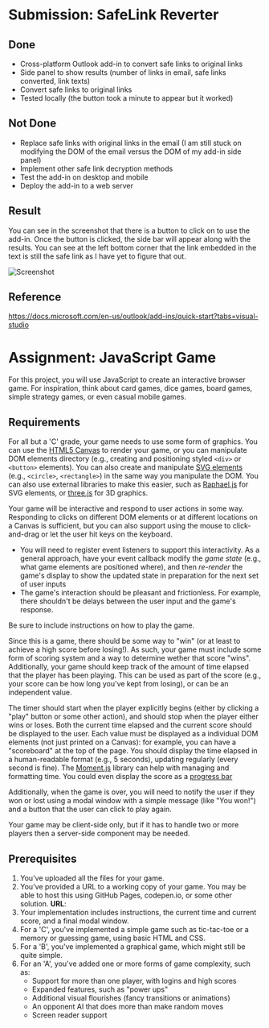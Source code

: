 Submission: SafeLink Reverter
===========================
Done
------------
- Cross-platform Outlook add-in to convert safe links to original links
- Side panel to show results (number of links in email, safe links converted, link texts)
- Convert safe links to original links
- Tested locally (the button took a minute to appear but it worked)

Not Done
------------
- Replace safe links with original links in the email (I am still stuck on modifying the DOM of the email versus the DOM of my add-in side panel)
- Implement other safe link decryption methods 
- Test the add-in on desktop and mobile
- Deploy the add-in to a web server

Result
------------
You can see in the screenshot that there is a button to click on to use the add-in. Once the button is clicked, the side bar will appear along with the results. You can see at the left bottom corner that the link embedded in the text is still the safe link as I have yet to figure that out.

![Screenshot](https://github.com/it483-spring-18/assignment-15-javascript-game-hana-do/blob/master/Screenshot.png)

Reference
------------
https://docs.microsoft.com/en-us/outlook/add-ins/quick-start?tabs=visual-studio









Assignment: JavaScript Game
===========================

For this project, you will use JavaScript to create an interactive browser game. For inspiration, think about card games, dice games, board games, simple strategy games, or even casual mobile games.

Requirements
------------

For all but a 'C' grade, your game needs to use some form of graphics. You can use the [HTML5 Canvas](https://developer.mozilla.org/en-US/docs/Web/API/Canvas_API) to render your game, or you can  manipulate DOM elements directory (e.g., creating and positioning styled `<div>` or `<button>` elements). You can also create and manipulate [SVG elements](https://developer.mozilla.org/en-US/docs/Web/SVG) (e.g., `<circle>`, `<rectangle>`) in the same way you manipulate the DOM. You can also use external libraries to make this easier, such as [Raphael.js](http://dmitrybaranovskiy.github.io/raphael/) for SVG elements, or [three.js](https://threejs.org/) for 3D graphics.

Your game will be interactive and respond to user actions in some way. Responding to clicks on different DOM elements or at different locations on a  Canvas is sufficient, but you can also support using the mouse to click-and-drag or let the user hit keys on the keyboard.

- You will need to register event listeners to support this interactivity. As a general approach, have your event callback modify the *game state* (e.g., what game elements are positioned where), and then *re-render* the game's display to show the updated state in preparation for the next set of user inputs
- The game's interaction should be pleasant and frictionless. For example, there shouldn't be delays between the user input and the game's response.

Be sure to include instructions on how to play the game.

Since this is a game, there should be some way to "win" (or at least to achieve a high score before losing!). As such, your game must include some form of scoring system and a way to determine wether that score "wins". Additionally, your game should keep track of the amount of time elapsed that the player has been playing. This can be used as part of the score (e.g., your score can be how long you've kept from losing), or can be an independent value.

The timer should start when the player explicitly begins (either by clicking a "play" button or some other action), and should stop when the player either wins or loses. Both the current time elapsed and the current score should be displayed to the user. Each value must be displayed as a individual DOM elements (not just printed on a Canvas): for example, you can have a "scoreboard" at the top of the page. You should display the time elapsed in a human-readable format (e.g., 5 seconds), updating regularly (every second is fine). The [Moment.js](http://momentjs.com/) library can help with managing and formatting time. You could even display the score as a [progress bar](https://getbootstrap.com/docs/4.0/components/progress/)

Additionally, when the game is over, you will need to notify the user if they won or lost using a modal window with a simple message (like "You won!") and a button that the user can click to play again.

Your game may be client-side only, but if it has to handle two or more players then a server-side component may be needed.

Prerequisites
-------------

1. You've uploaded all the files for your game.
1. You've provided a URL to a working copy of your game. You may be able to host this using GitHub Pages, codepen.io, or some other solution. **URL**:
1. Your implementation includes instructions, the current time and current score, and a final modal window.
1. For a 'C', you've implemented a simple game such as tic-tac-toe or a memory or guessing game, using basic HTML and CSS.
1. For a 'B', you've implemented a graphical game, which might still be quite simple.
1. For an 'A', you've added one or more forms of game complexity, such as:
    - Support for more than one player, with logins and high scores
    - Expanded features, such as "power ups"
    - Additional visual flourishes (fancy transitions or animations)
    - An opponent AI that does more than make random moves
    - Screen reader support

